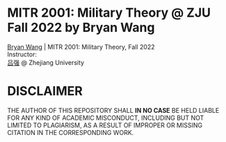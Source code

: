 # MITR 2001: Military Theory @ ZJU Fall 2022 by Bryan Wang
[Bryan Wang](WangBoyao.02@outlook.com) | MITR 2001: Military Theory, Fall 2022  
Instructor:   
[吕强](https://person.zju.edu.cn/qlu) @ Zhejiang University

# DISCLAIMER
THE AUTHOR OF THIS REPOSITORY SHALL **IN NO CASE** BE HELD LIABLE FOR ANY KIND OF ACADEMIC MISCONDUCT, INCLUDING BUT NOT LIMITED TO PLAGIARISM, AS A RESULT OF IMPROPER OR MISSING CITATION IN THE CORRESPONDING WORK.
